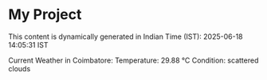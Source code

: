 # My Project

This content is dynamically generated in Indian Time (IST): 2025-06-18 14:05:31 IST


Current Weather in Coimbatore:
Temperature: 29.88 °C
Condition: scattered clouds
